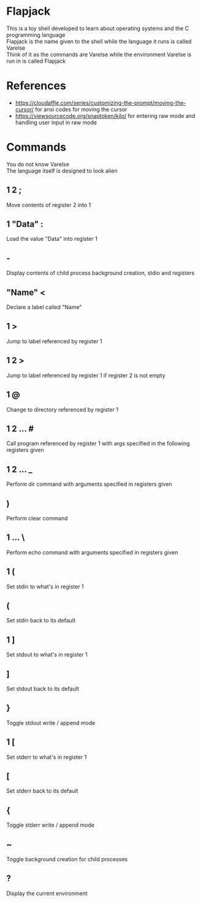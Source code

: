 # Flapjack

This is a toy shell developed to learn about operating systems and the C programming language  
Flapjack is the name given to the shell while the language it runs is called Varelse  
Think of it as the commands are Varelse while the environment Varelse is run in is called Flapjack  

# References

- https://cloudaffle.com/series/customizing-the-prompt/moving-the-cursor/ for ansi codes for moving the cursor
- https://viewsourcecode.org/snaptoken/kilo/ for entering raw mode and handling user input in raw mode

# Commands
You do not know Varelse  
The language itself is designed to look alien  
## 1 2 ;
Move contents of register 2 into 1
## 1 "Data" :
Load the value "Data" into register 1
## -
Display contents of child process background creation, stdio and registers
## "Name" <
Declare a label called "Name"
## 1 >
Jump to label referenced by register 1
## 1 2 >
Jump to label referenced by register 1 if register 2 is not empty
## 1 @
Change to directory referenced by register 1
## 1 2 ... \#
Call program referenced by register 1 with args specified in the following registers given
## 1 2 ... _
Perform dir command with arguments specified in registers given
## )
Perform clear command
## 1 ... \
Perform echo command with arguments specified in registers given
## 1 (
Set stdin to what's in register 1
## (
Set stdin back to its default
## 1 ]
Set stdout to what's in register 1
## ]
Set stdout back to its default
## }
Toggle stdout write / append mode
## 1 [
Set stderr to what's in register 1
## [
Set stderr back to its default
## {
Toggle stderr write / append mode
## ~
Toggle background creation for child processes
## ?
Display the current environment
